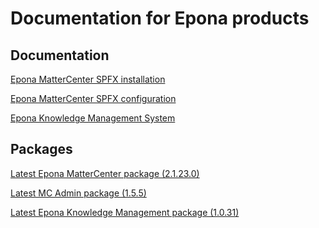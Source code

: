 <h1>Documentation for Epona products</h1>

<h2>Documentation</h2>
<a href="./EponaMC_spfx/EponaMC_installation.md">Epona MatterCenter SPFX installation</a>

<a href="./EponaMC_spfx/EponaMC_configuration.md">Epona MatterCenter SPFX configuration</a>

<a href="./KMS_spfx/readme.md">Epona Knowledge Management System</a>

<h2>Packages</h2>
<a href="./MC_pkg/2.1.23.0/readme.md" target="_blank">Latest Epona MatterCenter package (2.1.23.0)</a>

<a href="./MCAdmin_pkg/1.5.5/readme.md" target="_blank">Latest MC Admin package (1.5.5)</a>

<a href="./KMS_pkg/1.0.31/readme.md" target="_blank">Latest Epona Knowledge Management package (1.0.31)</a>